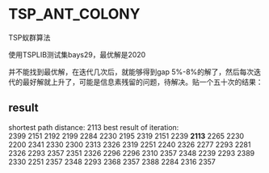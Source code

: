 # TSP_ANT_COLONY
TSP蚁群算法

使用TSPLIB测试集bays29，最优解是2020

并不能找到最优解，在迭代几次后，就能够得到gap 5%-8%的解了，然后每次迭代的最好解就上升了，可能是信息素残留的问题，待解决。贴一个五十次的结果：  

## result
shortest path distance: 2113
best result of iteration:  
2399
2151
2192
2199
2284
2230
2195
2319
2151
2239
**2113**
2265
2230
2200
2341
2330
2300
2313
2326
2319
2251
2240
2326
2277
2293
2281
2326
2293
2357
2351
2326
2296
2296
2310
2357
2348
2239
2293
2389
2330
2251
2357
2348
2293
2368
2357
2388
2284
2316
2357


